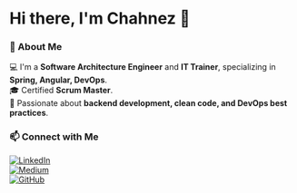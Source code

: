 # Hi there, I'm Chahnez 👋  

### 🚀 About Me  
💻 I'm a **Software Architecture Engineer** and **IT Trainer**, specializing in **Spring, Angular, DevOps**.  
🎓 Certified **Scrum Master**.  
📢 Passionate about **backend development, clean code, and DevOps best practices**.  


### 📫 Connect with Me  
[![LinkedIn](https://img.shields.io/badge/-LinkedIn-blue?style=for-the-badge&logo=Linkedin&logoColor=white)](https://www.linkedin.com/in/chahnez-sardouk/)  
[![Medium](https://img.shields.io/badge/Medium-12100E?style=for-the-badge&logo=medium&logoColor=white)](https://medium.com/@chahnez.sardouk)  
[![GitHub](https://img.shields.io/badge/GitHub-181717?style=for-the-badge&logo=github&logoColor=white)](https://github.com/chahnezsardouk)  

